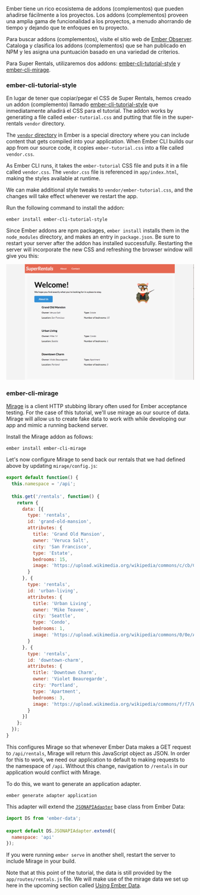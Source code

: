 Ember tiene un rico ecosistema de addons (complementos) que pueden añadirse fácilmente a los proyectos. Los addons (complementos) proveen una amplia gama de funcionalidad a los proyectos, a menudo ahorrando de tiempo y dejando que te enfoques en tu proyecto.

Para buscar addons (complementos), visite el sitio web de [Ember Observer](https://emberobserver.com/). Cataloga y clasifica los addons (complementos) que se han publicado en NPM y les asigna una puntuación basado en una variedad de criterios.

Para Super Rentals, utilizaremos dos addons: [ember-cli-tutorial-style](https://github.com/toddjordan/ember-cli-tutorial-style) y [ember-cli-mirage](http://www.ember-cli-mirage.com/).

### ember-cli-tutorial-style

En lugar de tener que copiar/pegar el CSS de Super Rentals, hemos creado un addon (complemento) llamado [ember-cli-tutorial-style](https://github.com/ember-learn/ember-cli-tutorial-style) que inmediatamente añadirá el CSS para el tutorial. The addon works by generating a file called `ember-tutorial.css` and putting that file in the super-rentals `vendor` directory.

The [`vendor` directory](../../addons-and-dependencies/managing-dependencies/#toc_other-assets) in Ember is a special directory where you can include content that gets compiled into your application. When Ember CLI builds our app from our source code, it copies `ember-tutorial.css` into a file called `vendor.css`.

As Ember CLI runs, it takes the `ember-tutorial` CSS file and puts it in a file called `vendor.css`. The `vendor.css` file is referenced in `app/index.html`, making the styles available at runtime.

We can make additional style tweaks to `vendor/ember-tutorial.css`, and the changes will take effect whenever we restart the app.

Run the following command to install the addon:

```shell
ember install ember-cli-tutorial-style
```

Since Ember addons are npm packages, `ember install` installs them in the `node_modules` directory, and makes an entry in `package.json`. Be sure to restart your server after the addon has installed successfully. Restarting the server will incorporate the new CSS and refreshing the browser window will give you this:

![super rentals styled homepage](../../images/installing-addons/styled-super-rentals-basic.png)

### ember-cli-mirage

[Mirage](http://www.ember-cli-mirage.com/) is a client HTTP stubbing library often used for Ember acceptance testing. For the case of this tutorial, we'll use mirage as our source of data. Mirage will allow us to create fake data to work with while developing our app and mimic a running backend server.

Install the Mirage addon as follows:

```shell
ember install ember-cli-mirage
```

Let's now configure Mirage to send back our rentals that we had defined above by updating `mirage/config.js`:

```mirage/config.js
export default function() {
  this.namespace = '/api';

  this.get('/rentals', function() {
    return {
      data: [{
        type: 'rentals',
        id: 'grand-old-mansion',
        attributes: {
          title: 'Grand Old Mansion',
          owner: 'Veruca Salt',
          city: 'San Francisco',
          type: 'Estate',
          bedrooms: 15,
          image: 'https://upload.wikimedia.org/wikipedia/commons/c/cb/Crane_estate_(5).jpg'
        }
      }, {
        type: 'rentals',
        id: 'urban-living',
        attributes: {
          title: 'Urban Living',
          owner: 'Mike Teavee',
          city: 'Seattle',
          type: 'Condo',
          bedrooms: 1,
          image: 'https://upload.wikimedia.org/wikipedia/commons/0/0e/Alfonso_13_Highrise_Tegucigalpa.jpg'
        }
      }, {
        type: 'rentals',
        id: 'downtown-charm',
        attributes: {
          title: 'Downtown Charm',
          owner: 'Violet Beauregarde',
          city: 'Portland',
          type: 'Apartment',
          bedrooms: 3,
          image: 'https://upload.wikimedia.org/wikipedia/commons/f/f7/Wheeldon_Apartment_Building_-_Portland_Oregon.jpg'
        }
      }]
    };
  });
}
```

This configures Mirage so that whenever Ember Data makes a GET request to `/api/rentals`, Mirage will return this JavaScript object as JSON. In order for this to work, we need our application to default to making requests to the namespace of `/api`. Without this change, navigation to `/rentals` in our application would conflict with Mirage.

To do this, we want to generate an application adapter.

```shell
ember generate adapter application
```

This adapter will extend the [`JSONAPIAdapter`](http://emberjs.com/api/data/classes/DS.JSONAPIAdapter.html) base class from Ember Data:

```app/adapters/application.js
import DS from 'ember-data';

export default DS.JSONAPIAdapter.extend({
  namespace: 'api'
});

```

If you were running `ember serve` in another shell, restart the server to include Mirage in your build.

Note that at this point of the tutorial, the data is still provided by the `app/routes/rentals.js` file. We will make use of the mirage data we set up here in the upcoming section called [Using Ember Data](https://guides.emberjs.com/v2.12.0/tutorial/ember-data/).